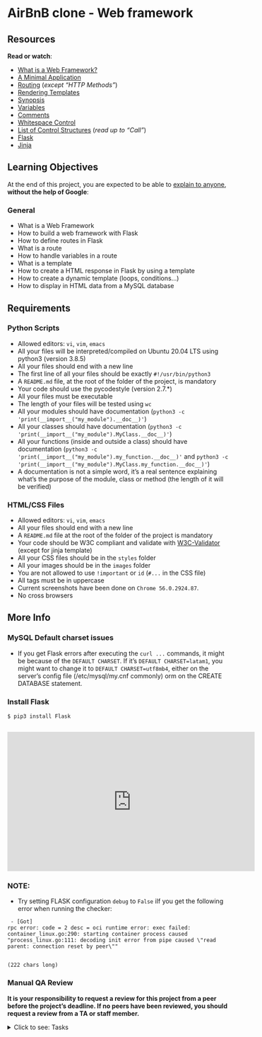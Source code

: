 # AirBnB clone - Web framework

<h2>Resources</h2>

<p><strong>Read or watch</strong>:</p>

<ul>
<li><a href="/rltoken/qk3bO45DSY-P4qmdnEX93w" title="What is a Web Framework?" target="_blank">What is a Web Framework?</a> </li>
<li><a href="/rltoken/DCF-0NHTuXLykc1ijX5HVg" title="A Minimal Application" target="_blank">A Minimal Application</a> </li>
<li><a href="/rltoken/mfdHqOmCsS7veXQ3nK6PcQ" title="Routing" target="_blank">Routing</a> (<em>except “HTTP Methods”</em>)</li>
<li><a href="/rltoken/_dU2691FhIZB3lBtSF5nMg" title="Rendering Templates" target="_blank">Rendering Templates</a> </li>
<li><a href="/rltoken/V24BEPWuJb3yPZpOvA3-Zw" title="Synopsis" target="_blank">Synopsis</a> </li>
<li><a href="/rltoken/GKvdWdthYkstOwnDs9LJWg" title="Variables" target="_blank">Variables</a> </li>
<li><a href="/rltoken/qum7hVpPWLaqMZBQCpcRyA" title="Comments" target="_blank">Comments</a> </li>
<li><a href="/rltoken/LxOb-5Fe9bHvx0TguTDY9g" title="Whitespace Control" target="_blank">Whitespace Control</a> </li>
<li><a href="/rltoken/8D9OoDX5cYQOFXUqwAiCNw" title="List of Control Structures" target="_blank">List of Control Structures</a> (<em>read up to “Call”</em>)</li>
<li><a href="/rltoken/OMqE9vlalgkWcT_3fu4Hvg" title="Flask" target="_blank">Flask</a> </li>
<li><a href="/rltoken/L3kYnmfrbc86Asb4JZq0rg" title="Jinja" target="_blank">Jinja</a> </li>
</ul>

<h2>Learning Objectives</h2>

<p>At the end of this project, you are expected to be able to <a href="/rltoken/lVg3jl6IEzhNeQiHwhC-Fg" title="explain to anyone" target="_blank">explain to anyone</a>, <strong>without the help of Google</strong>:</p>

<h3>General</h3>

<ul>
<li>What is a Web Framework</li>
<li>How to build a web framework with Flask</li>
<li>How to define routes in Flask</li>
<li>What is a route</li>
<li>How to handle variables in a route</li>
<li>What is a template</li>
<li>How to create a HTML response in Flask by using a template</li>
<li>How to create a dynamic template (loops, conditions…)</li>
<li>How to display in HTML data from a MySQL database</li>
</ul>

<h2>Requirements</h2>

<h3>Python Scripts</h3>

<ul>
<li>Allowed editors: <code>vi</code>, <code>vim</code>, <code>emacs</code></li>
<li>All your files will be interpreted/compiled on Ubuntu 20.04 LTS using python3 (version 3.8.5)</li>
<li>All your files should end with a new line</li>
<li>The first line of all your files should be exactly <code>#!/usr/bin/python3</code></li>
<li>A <code>README.md</code> file, at the root of the folder of the project, is mandatory</li>
<li>Your code should use the pycodestyle (version 2.7.*)</li>
<li>All your files must be executable</li>
<li>The length of your files will be tested using <code>wc</code></li>
<li>All your modules should have documentation (<code>python3 -c 'print(__import__("my_module").__doc__)'</code>)</li>
<li>All your classes should have documentation (<code>python3 -c 'print(__import__("my_module").MyClass.__doc__)'</code>)</li>
<li>All your functions (inside and outside a class) should have documentation (<code>python3 -c 'print(__import__("my_module").my_function.__doc__)'</code> and <code>python3 -c 'print(__import__("my_module").MyClass.my_function.__doc__)'</code>)</li>
<li>A documentation is not a simple word, it’s a real sentence explaining what’s the purpose of the module, class or method (the length of it will be verified)</li>
</ul>

<h3>HTML/CSS Files</h3>

<ul>
<li>Allowed editors: <code>vi</code>, <code>vim</code>, <code>emacs</code></li>
<li>All your files should end with a new line</li>
<li>A <code>README.md</code> file at the root of the folder of the project is mandatory</li>
<li>Your code should be W3C compliant and validate with <a href="/rltoken/BABHSFrobycuS0xRtRtXVQ" title="W3C-Validator" target="_blank">W3C-Validator</a> (except for jinja template)</li>
<li>All your CSS files should be in the <code>styles</code> folder</li>
<li>All your images should be in the <code>images</code> folder</li>
<li>You are not allowed to use <code>!important</code> or <code>id</code> (<code>#...</code> in the CSS file)</li>
<li>All tags must be in uppercase</li>
<li>Current screenshots have been done on <code>Chrome 56.0.2924.87</code>. </li>
<li>No cross browsers </li>
</ul>

<h2>More Info</h2>

<h3>MySQL Default charset issues</h3>

<ul>
<li>If you get Flask errors after executing the  <code>curl ...</code> commands, it might be because of the <code>DEFAULT CHARSET</code>. If it’s <code>DEFAULT CHARSET=latam1</code>, you might want to change it to <code>DEFAULT CHARSET=utf8mb4</code>, either on the server’s config file (/etc/mysql/my.cnf commonly) orm on the CREATE DATABASE statement.</li>
</ul>

<h3>Install Flask</h3>

<pre><code>$ pip3 install Flask
</code></pre>

<p><img src="https://s3.eu-west-3.amazonaws.com/hbtn.intranet.project.files/concepts/74/hbnb_step3.png" alt="" loading="lazy" style=""></p>

<iframe width="560" height="315" src="https://www.youtube.com/embed/lzs4nQOiZQY" frameborder="0" allowfullscreen=""></iframe>

<h3>NOTE:</h3>

<ul>
<li>Try setting FLASK configuration <code>debug</code> to <code>False</code>  iIf you get the following error when running the checker:</li>
</ul>

<pre><code> - [Got]
rpc error: code = 2 desc = oci runtime error: exec failed: container_linux.go:290: starting container process caused "process_linux.go:111: decoding init error from pipe caused \"read parent: connection reset by peer\""


(222 chars long)
</code></pre>

<h3>Manual QA Review</h3>

<p><strong>It is your responsibility to request a review for this project from a peer before the project’s deadline. If no peers have been reviewed, you should request a review from a TA or staff member.</strong></p>


<details>
<summary>Click to see: Tasks</summary>

<h3 class="panel-title">
0. Hello Flask!
</h3>

Write a script that starts a Flask web application:</p>

<ul>
<li>Your web application must be listening on <code>0.0.0.0</code>, port <code>5000</code></li>
<li>Routes:

<ul>
<li><code>/</code>: display “Hello HBNB!”</li>
</ul></li>
<li>You must use the option <code>strict_slashes=False</code> in your route definition</li>
</ul>

<pre><code>guillaume@ubuntu:~/AirBnB_v2$ python3 -m web_flask.0-hello_route
* Running on http://0.0.0.0:5000/ (Press CTRL+C to quit)
....
</code></pre>

<p>In another tab:</p>

<pre><code>guillaume@ubuntu:~$ curl 0.0.0.0:5000 ; echo "" | cat -e
Hello HBNB!$
guillaume@ubuntu:~$
</code></pre>

</div>

<div class="list-group">
<!-- Task URLs -->

<!-- Technical information -->
<div class="list-group-item">
<p><strong>Repo:</strong></p>
<ul>
<li>GitHub repository: <code>holbertonschool-AirBnB_clone_v2</code></li>
<li>Directory: <code>web_flask</code></li>
<li>File: <code>0-hello_route.py, __init__.py</code></li>
</ul>
</div>

<h3 class="panel-title">
1. HBNB
</h3>

Write a script that starts a Flask web application:</p>

<ul>
<li>Your web application must be listening on <code>0.0.0.0</code>, port <code>5000</code></li>
<li>Routes:

<ul>
<li><code>/</code>: display “Hello HBNB!”</li>
<li><code>/hbnb</code>: display “HBNB”</li>
</ul></li>
<li>You must use the option <code>strict_slashes=False</code> in your route definition</li>
</ul>

<pre><code>guillaume@ubuntu:~/AirBnB_v2$ python3 -m web_flask.1-hbnb_route
* Running on http://0.0.0.0:5000/ (Press CTRL+C to quit)
....
</code></pre>

<p>In another tab:</p>

<pre><code>guillaume@ubuntu:~$ curl 0.0.0.0:5000/hbnb ; echo "" | cat -e
HBNB$
guillaume@ubuntu:~$
</code></pre>

</div>

<div class="list-group">
<!-- Task URLs -->

<!-- Technical information -->
<div class="list-group-item">
<p><strong>Repo:</strong></p>
<ul>
<li>GitHub repository: <code>holbertonschool-AirBnB_clone_v2</code></li>
<li>Directory: <code>web_flask</code></li>
<li>File: <code>1-hbnb_route.py</code></li>
</ul>
</div>

<h3 class="panel-title">
2. C is fun!
</h3>

Write a script that starts a Flask web application:</p>

<ul>
<li>Your web application must be listening on <code>0.0.0.0</code>, port <code>5000</code></li>
<li>Routes:

<ul>
<li><code>/</code>: display “Hello HBNB!”</li>
<li><code>/hbnb</code>: display “HBNB”</li>
<li><code>/c/<text></code>: display “C ” followed by the value of the <code>text</code> variable (replace underscore <code>_</code> symbols with a space <code></code>)</li>
</ul></li>
<li>You must use the option <code>strict_slashes=False</code> in your route definition</li>
</ul>

<pre><code>guillaume@ubuntu:~/AirBnB_v2$ python3 -m web_flask.2-c_route
* Running on http://0.0.0.0:5000/ (Press CTRL+C to quit)
....
</code></pre>

<p>In another tab:</p>

<pre><code>guillaume@ubuntu:~$ curl 0.0.0.0:5000/c/is_fun ; echo "" | cat -e
C is fun$
guillaume@ubuntu:~$ curl 0.0.0.0:5000/c/cool ; echo "" | cat -e
C cool$
guillaume@ubuntu:~$ curl 0.0.0.0:5000/c
<!DOCTYPE HTML PUBLIC "-//W3C//DTD HTML 3.2 Final//EN">
<title>404 Not Found</title>
<h1>Not Found</h1>
<p>The requested URL was not found on the server.  If you entered the URL manually please check your spelling and try again.</p>
guillaume@ubuntu:~$
</code></pre>

</div>

<div class="list-group">
<!-- Task URLs -->

<!-- Technical information -->
<div class="list-group-item">
<p><strong>Repo:</strong></p>
<ul>
<li>GitHub repository: <code>holbertonschool-AirBnB_clone_v2</code></li>
<li>Directory: <code>web_flask</code></li>
<li>File: <code>2-c_route.py</code></li>
</ul>
</div>

<h3 class="panel-title">
3. Python is cool!
</h3>

Write a script that starts a Flask web application:</p>

<ul>
<li>Your web application must be listening on <code>0.0.0.0</code>, port <code>5000</code></li>
<li>Routes:

<ul>
<li><code>/</code>: display “Hello HBNB!”</li>
<li><code>/hbnb</code>: display “HBNB”</li>
<li><code>/c/<text></code>: display “C ”, followed by the value of the <code>text</code> variable (replace underscore <code>_</code> symbols with a space <code></code>)</li>
<li><code>/python/<text></code>: display “Python ”, followed by the value of the <code>text</code> variable (replace underscore <code>_</code> symbols with a space <code></code>)

<ul>
<li>The default value of <code>text</code> is “is cool”</li>
</ul></li>
</ul></li>
<li>You must use the option <code>strict_slashes=False</code> in your route definition</li>
</ul>

<pre><code>guillaume@ubuntu:~/AirBnB_v2$ python3 -m web_flask.3-python_route
* Running on http://0.0.0.0:5000/ (Press CTRL+C to quit)
....
</code></pre>

<p>In another tab:</p>

<pre><code>guillaume@ubuntu:~$ curl -Ls 0.0.0.0:5000/python/is_magic ; echo "" | cat -e
Python is magic$
guillaume@ubuntu:~$ curl -Ls 0.0.0.0:5000/python ; echo "" | cat -e
Python is cool$
guillaume@ubuntu:~$ curl -Ls 0.0.0.0:5000/python/ ; echo "" | cat -e
Python is cool$
guillaume@ubuntu:~$
</code></pre>

</div>

<div class="list-group">
<!-- Task URLs -->

<!-- Technical information -->
<div class="list-group-item">
<p><strong>Repo:</strong></p>
<ul>
<li>GitHub repository: <code>holbertonschool-AirBnB_clone_v2</code></li>
<li>Directory: <code>web_flask</code></li>
<li>File: <code>3-python_route.py</code></li>
</ul>
</div>

<h3 class="panel-title">
4. Is it a number?
</h3>

Write a script that starts a Flask web application:</p>

<ul>
<li>Your web application must be listening on <code>0.0.0.0</code>, port <code>5000</code></li>
<li>Routes:

<ul>
<li><code>/</code>: display “Hello HBNB!”</li>
<li><code>/hbnb</code>: display “HBNB”</li>
<li><code>/c/<text></code>: display “C ”, followed by the value of the <code>text</code> variable (replace underscore <code>_</code> symbols with a space <code></code>)</li>
<li><code>/python/<text></code>: display “Python ”, followed by the value of the <code>text</code> variable (replace underscore <code>_</code> symbols with a space <code></code>)

<ul>
<li>The default value of <code>text</code> is “is cool”</li>
</ul></li>
<li><code>/number/<n></code>: display “<code>n</code> is a number” <strong>only</strong> if <code>n</code> is an integer</li>
</ul></li>
<li>You must use the option <code>strict_slashes=False</code> in your route definition</li>
</ul>

<pre><code>guillaume@ubuntu:~/AirBnB_v2$ python3 -m web_flask.4-number_route
* Running on http://0.0.0.0:5000/ (Press CTRL+C to quit)
....
</code></pre>

<p>In another tab:</p>

<pre><code>guillaume@ubuntu:~$ curl 0.0.0.0:5000/number/89 ; echo "" | cat -e
89 is a number$
guillaume@ubuntu:~$ curl 0.0.0.0:5000/number/8.9
<!DOCTYPE HTML PUBLIC "-//W3C//DTD HTML 3.2 Final//EN">
<title>404 Not Found</title>
<h1>Not Found</h1>
<p>The requested URL was not found on the server.  If you entered the URL manually please check your spelling and try again.</p>
guillaume@ubuntu:~$ curl 0.0.0.0:5000/number/python
<!DOCTYPE HTML PUBLIC "-//W3C//DTD HTML 3.2 Final//EN">
<title>404 Not Found</title>
<h1>Not Found</h1>
<p>The requested URL was not found on the server.  If you entered the URL manually please check your spelling and try again.</p>
guillaume@ubuntu:~$
</code></pre>

</div>

<div class="list-group">
<!-- Task URLs -->

<!-- Technical information -->
<div class="list-group-item">
<p><strong>Repo:</strong></p>
<ul>
<li>GitHub repository: <code>holbertonschool-AirBnB_clone_v2</code></li>
<li>Directory: <code>web_flask</code></li>
<li>File: <code>4-number_route.py</code></li>
</ul>
</div>

<h3 class="panel-title">
5. Number template
</h3>

Write a script that starts a Flask web application:</p>

<ul>
<li>Your web application must be listening on <code>0.0.0.0</code>, port <code>5000</code></li>
<li>Routes:

<ul>
<li><code>/</code>: display “Hello HBNB!”</li>
<li><code>/hbnb</code>: display “HBNB”</li>
<li><code>/c/<text></code>: display “C ”, followed by the value of the <code>text</code> variable (replace underscore <code>_</code> symbols with a space <code></code>)</li>
<li><code>/python/<text></code>: display “Python ”, followed by the value of the <code>text</code> variable (replace underscore <code>_</code> symbols with a space <code></code>)

<ul>
<li>The default value of <code>text</code> is “is cool”</li>
</ul></li>
<li><code>/number/<n></code>: display “<code>n</code> is a number” <strong>only</strong> if <code>n</code> is an integer</li>
<li><code>/number_template/<n></code>: display a HTML page <strong>only</strong> if <code>n</code> is an integer:

<ul>
<li><code>H1</code> tag: “Number: <code>n</code>” inside the tag <code>BODY</code> </li>
</ul></li>
</ul></li>
<li>You must use the option <code>strict_slashes=False</code> in your route definition</li>
</ul>

<pre><code>guillaume@ubuntu:~/AirBnB_v2$ python3 -m web_flask.5-number_template
* Running on http://0.0.0.0:5000/ (Press CTRL+C to quit)
....
</code></pre>

<p>In another tab:</p>

<pre><code>guillaume@ubuntu:~$ curl 0.0.0.0:5000/number_template/89 ; echo ""
<!DOCTYPE html>
<HTML lang="en">
<HEAD>
<TITLE>HBNB</TITLE>
</HEAD>
<BODY>
<H1>Number: 89</H1>
</BODY>
</HTML>
guillaume@ubuntu:~$ curl 0.0.0.0:5000/number_template/8.9
<!DOCTYPE HTML PUBLIC "-//W3C//DTD HTML 3.2 Final//EN">
<title>404 Not Found</title>
<h1>Not Found</h1>
<p>The requested URL was not found on the server.  If you entered the URL manually please check your spelling and try again.</p>
guillaume@ubuntu:~$ curl 0.0.0.0:5000/number_template/python
<!DOCTYPE HTML PUBLIC "-//W3C//DTD HTML 3.2 Final//EN">
<title>404 Not Found</title>
<h1>Not Found</h1>
<p>The requested URL was not found on the server.  If you entered the URL manually please check your spelling and try again.</p>
guillaume@ubuntu:~$
</code></pre>

</div>

<div class="list-group">
<!-- Task URLs -->

<!-- Technical information -->
<div class="list-group-item">
<p><strong>Repo:</strong></p>
<ul>
<li>GitHub repository: <code>holbertonschool-AirBnB_clone_v2</code></li>
<li>Directory: <code>web_flask</code></li>
<li>File: <code>5-number_template.py, templates/5-number.html</code></li>
</ul>
</div>

<h3 class="panel-title">
6. Odd or even?
</h3>

Write a script that starts a Flask web application:</p>

<ul>
<li>Your web application must be listening on <code>0.0.0.0</code>, port <code>5000</code></li>
<li>Routes:

<ul>
<li><code>/</code>: display “Hello HBNB!”</li>
<li><code>/hbnb</code>: display “HBNB”</li>
<li><code>/c/<text></code>: display “C ”, followed by the value of the <code>text</code> variable (replace underscore <code>_</code> symbols with a space <code></code>)</li>
<li><code>/python/<text></code>: display “Python ”, followed by the value of the <code>text</code> variable (replace underscore <code>_</code> symbols with a space <code></code>)

<ul>
<li>The default value of <code>text</code> is “is cool”</li>
</ul></li>
<li><code>/number/<n></code>: display “<code>n</code> is a number” <strong>only</strong> if <code>n</code> is an integer</li>
<li><code>/number_template/<n></code>: display a HTML page <strong>only</strong> if <code>n</code> is an integer:

<ul>
<li><code>H1</code> tag: “Number: <code>n</code>” inside the tag <code>BODY</code></li>
</ul></li>
<li><code>/number_odd_or_even/<n></code>: display a HTML page <strong>only</strong> if <code>n</code> is an integer:

<ul>
<li><code>H1</code> tag: “Number: <code>n</code> is <code>even|odd</code>” inside the tag <code>BODY</code></li>
</ul></li>
</ul></li>
<li>You must use the option <code>strict_slashes=False</code> in your route definition</li>
</ul>

<pre><code>guillaume@ubuntu:~/AirBnB_v2$ python3 -m web_flask.6-number_odd_or_even
* Running on http://0.0.0.0:5000/ (Press CTRL+C to quit)
....
</code></pre>

<p>In another tab:</p>

<pre><code>guillaume@ubuntu:~$ curl 0.0.0.0:5000/number_odd_or_even/89 ; echo ""
<!DOCTYPE html>
<HTML lang="en">
<HEAD>
<TITLE>HBNB</TITLE>
</HEAD>
<BODY>
<H1>Number: 89 is odd</H1>
</BODY>
</HTML>
guillaume@ubuntu:~$ curl 0.0.0.0:5000/number_odd_or_even/32 ; echo ""
<!DOCTYPE html>
<HTML lang="en">
<HEAD>
<TITLE>HBNB</TITLE>
</HEAD>
<BODY>
<H1>Number: 32 is even</H1>
</BODY>
</HTML>
guillaume@ubuntu:~$ curl 0.0.0.0:5000/number_odd_or_even/python
<!DOCTYPE HTML PUBLIC "-//W3C//DTD HTML 3.2 Final//EN">
<title>404 Not Found</title>
<h1>Not Found</h1>
<p>The requested URL was not found on the server.  If you entered the URL manually please check your spelling and try again.</p>
guillaume@ubuntu:~$
</code></pre>

</div>

<div class="list-group">
<!-- Task URLs -->

<!-- Technical information -->
<div class="list-group-item">
<p><strong>Repo:</strong></p>
<ul>
<li>GitHub repository: <code>holbertonschool-AirBnB_clone_v2</code></li>
<li>Directory: <code>web_flask</code></li>
<li>File: <code>6-number_odd_or_even.py, templates/6-number_odd_or_even.html</code></li>
</ul>
</div>

<h3 class="panel-title">
7. Improve engines
</h3>

Before using Flask to display our HBNB data, you will need to update some part of our engine:</p>

<p>Update <code>FileStorage</code>: (<code>models/engine/file_storage.py</code>)</p>

<ul>
<li>Add a public method <code>def close(self):</code>: call <code>reload()</code> method for deserializing the JSON file to objects</li>
</ul>

<p>Update <code>DBStorage</code>: (<code>models/engine/db_storage.py</code>)</p>

<ul>
<li>Add a public method <code>def close(self):</code>: call <code>remove()</code> method on the private session attribute (<code>self.__session</code>) <a href="/rltoken/Ev0jeeBWNlaFqPAFe-rZKA" title="tips" target="_blank">tips</a> or <code>close()</code> on the class <code>Session</code> <a href="/rltoken/d7XXqTOZnNCO47YVh5ZziQ" title="tips" target="_blank">tips</a></li>
</ul>

<p>Update <code>State</code>: (<code>models/state.py</code>) - If it’s not already present</p>

<ul>
<li>If your storage engine is not <code>DBStorage</code>, add a public getter method <code>cities</code> to return the list of <code>City</code> objects from <code>storage</code> linked to the current <code>State</code></li>
</ul>

<pre><code>guillaume@ubuntu:~/AirBnB_v2$ HBNB_MYSQL_USER=hbnb_dev HBNB_MYSQL_PWD=hbnb_dev_pwd HBNB_MYSQL_HOST=localhost HBNB_MYSQL_DB=hbnb_dev_db HBNB_TYPE_STORAGE=db python3
>>> from models import storage
>>> from models.state import State
>>> len(storage.all(State))
5
>>> len(storage.all(State))
5
>>> # Time to insert new data!
</code></pre>

<p>At this moment, in another tab:</p>

<pre><code>guillaume@ubuntu:~/AirBnB_v2$ echo 'INSERT INTO `states` VALUES ("421a55f1-7d82-45d9-b54c-a76916479545", "Alabama", "2017-03-25 19:42:40","2017-03-25 19:42:40");' | mysql -uroot -p hbnb_dev_db
Enter password:
guillaume@ubuntu:~/AirBnB_v2$
</code></pre>

<p>And let’s go back the Python console:</p>

<pre><code>>>> # Time to insert new data!
>>> len(storage.all(State))
5
>>> # normal: the SQLAlchemy didn't reload his `Session`
>>> # to force it, you must remove the current session to create a new one:
>>> storage.close()
>>> len(storage.all(State))
6
>>> # perfect!
</code></pre>

<p>And for the getter <code>cities</code> in the <code>State</code> model:</p>

<pre><code>guillaume@ubuntu:~/AirBnB_v2$ cat main.py
#!/usr/bin/python3
"""
Test cities access from a state
"""
from models import storage
from models.state import State
from models.city import City

"""
Objects creations
"""
state_1 = State(name="California")
print("New state: {}".format(state_1))
state_1.save()
state_2 = State(name="Arizona")
print("New state: {}".format(state_2))
state_2.save()

city_1_1 = City(state_id=state_1.id, name="Napa")
print("New city: {} in the state: {}".format(city_1_1, state_1))
city_1_1.save()
city_1_2 = City(state_id=state_1.id, name="Sonoma")
print("New city: {} in the state: {}".format(city_1_2, state_1))
city_1_2.save()
city_2_1 = City(state_id=state_2.id, name="Page")
print("New city: {} in the state: {}".format(city_2_1, state_2))
city_2_1.save()


"""
Verification
"""
print("")
all_states = storage.all(State)
for state_id, state in all_states.items():
for city in state.cities:
print("Find the city {} in the state {}".format(city, state))

guillaume@ubuntu:~/AirBnB_v2$
guillaume@ubuntu:~/AirBnB_v2$ rm file.json ; HBNB_TYPE_STORAGE=fs ./main.py
New state: [State] (5b8f1d55-e49c-44dd-ba6f-a3cf8489ae45) {'name': 'California', 'id': '5b8f1d55-e49c-44dd-ba6f-a3cf8489ae45', 'updated_at': datetime.datetime(2017, 12, 11, 19, 27, 52, 509954), 'created_at': datetime.datetime(2017, 12, 11, 19, 27, 52, 509950)}
New state: [State] (a5e5311a-3c19-4995-9485-32c74411b416) {'name': 'Arizona', 'id': 'a5e5311a-3c19-4995-9485-32c74411b416', 'updated_at': datetime.datetime(2017, 12, 11, 19, 27, 52, 510256), 'created_at': datetime.datetime(2017, 12, 11, 19, 27, 52, 510252)}
New city: [City] (e3e36ded-fe56-44f5-bf08-8a27e2b30672) {'name': 'Napa', 'id': 'e3e36ded-fe56-44f5-bf08-8a27e2b30672', 'state_id': '5b8f1d55-e49c-44dd-ba6f-a3cf8489ae45', 'updated_at': datetime.datetime(2017, 12, 11, 19, 27, 52, 510797), 'created_at': datetime.datetime(2017, 12, 11, 19, 27, 52, 510791)} in the state: [State] (5b8f1d55-e49c-44dd-ba6f-a3cf8489ae45) {'name': 'California', 'id': '5b8f1d55-e49c-44dd-ba6f-a3cf8489ae45', 'updated_at': datetime.datetime(2017, 12, 11, 19, 27, 52, 510038), 'created_at': datetime.datetime(2017, 12, 11, 19, 27, 52, 509950)}
New city: [City] (12a58d70-e255-4c1e-8a68-7d5fb924d2d2) {'name': 'Sonoma', 'id': '12a58d70-e255-4c1e-8a68-7d5fb924d2d2', 'state_id': '5b8f1d55-e49c-44dd-ba6f-a3cf8489ae45', 'updated_at': datetime.datetime(2017, 12, 11, 19, 27, 52, 511437), 'created_at': datetime.datetime(2017, 12, 11, 19, 27, 52, 511432)} in the state: [State] (5b8f1d55-e49c-44dd-ba6f-a3cf8489ae45) {'name': 'California', 'id': '5b8f1d55-e49c-44dd-ba6f-a3cf8489ae45', 'updated_at': datetime.datetime(2017, 12, 11, 19, 27, 52, 510038), 'created_at': datetime.datetime(2017, 12, 11, 19, 27, 52, 509950)}
New city: [City] (a693bdb9-e0ca-4521-adfd-e1a93c093b4b) {'name': 'Page', 'id': 'a693bdb9-e0ca-4521-adfd-e1a93c093b4b', 'state_id': 'a5e5311a-3c19-4995-9485-32c74411b416', 'updated_at': datetime.datetime(2017, 12, 11, 19, 27, 52, 511873), 'created_at': datetime.datetime(2017, 12, 11, 19, 27, 52, 511869)} in the state: [State] (a5e5311a-3c19-4995-9485-32c74411b416) {'name': 'Arizona', 'id': 'a5e5311a-3c19-4995-9485-32c74411b416', 'updated_at': datetime.datetime(2017, 12, 11, 19, 27, 52, 510373), 'created_at': datetime.datetime(2017, 12, 11, 19, 27, 52, 510252)}

Find the city [City] (e3e36ded-fe56-44f5-bf08-8a27e2b30672) {'name': 'Napa', 'id': 'e3e36ded-fe56-44f5-bf08-8a27e2b30672', 'state_id': '5b8f1d55-e49c-44dd-ba6f-a3cf8489ae45', 'updated_at': datetime.datetime(2017, 12, 11, 19, 27, 52, 510953), 'created_at': datetime.datetime(2017, 12, 11, 19, 27, 52, 510791)} in the state [State] (5b8f1d55-e49c-44dd-ba6f-a3cf8489ae45) {'name': 'California', 'id': '5b8f1d55-e49c-44dd-ba6f-a3cf8489ae45', 'updated_at': datetime.datetime(2017, 12, 11, 19, 27, 52, 510038), 'created_at': datetime.datetime(2017, 12, 11, 19, 27, 52, 509950)}
Find the city [City] (12a58d70-e255-4c1e-8a68-7d5fb924d2d2) {'name': 'Sonoma', 'id': '12a58d70-e255-4c1e-8a68-7d5fb924d2d2', 'state_id': '5b8f1d55-e49c-44dd-ba6f-a3cf8489ae45', 'updated_at': datetime.datetime(2017, 12, 11, 19, 27, 52, 511513), 'created_at': datetime.datetime(2017, 12, 11, 19, 27, 52, 511432)} in the state [State] (5b8f1d55-e49c-44dd-ba6f-a3cf8489ae45) {'name': 'California', 'id': '5b8f1d55-e49c-44dd-ba6f-a3cf8489ae45', 'updated_at': datetime.datetime(2017, 12, 11, 19, 27, 52, 510038), 'created_at': datetime.datetime(2017, 12, 11, 19, 27, 52, 509950)}
Find the city [City] (a693bdb9-e0ca-4521-adfd-e1a93c093b4b) {'name': 'Page', 'id': 'a693bdb9-e0ca-4521-adfd-e1a93c093b4b', 'state_id': 'a5e5311a-3c19-4995-9485-32c74411b416', 'updated_at': datetime.datetime(2017, 12, 11, 19, 27, 52, 512073), 'created_at': datetime.datetime(2017, 12, 11, 19, 27, 52, 511869)} in the state [State] (a5e5311a-3c19-4995-9485-32c74411b416) {'name': 'Arizona', 'id': 'a5e5311a-3c19-4995-9485-32c74411b416', 'updated_at': datetime.datetime(2017, 12, 11, 19, 27, 52, 510373), 'created_at': datetime.datetime(2017, 12, 11, 19, 27, 52, 510252)}
guillaume@ubuntu:~/AirBnB_v2$
</code></pre>

</div>

<div class="list-group">
<!-- Task URLs -->

<!-- Technical information -->
<div class="list-group-item">
<p><strong>Repo:</strong></p>
<ul>
<li>GitHub repository: <code>holbertonschool-AirBnB_clone_v2</code></li>
<li>File: <code>models/engine/file_storage.py, models/engine/db_storage.py, models/state.py</code></li>
</ul>
</div>

<h3 class="panel-title">
8. List of states
</h3>

Write a script that starts a Flask web application:</p>

<ul>
<li>Your web application must be listening on <code>0.0.0.0</code>, port <code>5000</code></li>
<li>You must use <code>storage</code> for fetching data from the storage engine (<code>FileStorage</code> or <code>DBStorage</code>) => <code>from models import storage</code> and <code>storage.all(...)</code></li>
<li>After each request you must remove the current SQLAlchemy Session:

<ul>
<li>Declare a method to handle <code>@app.teardown_appcontext</code></li>
<li>Call in this method <code>storage.close()</code></li>
</ul></li>
<li>Routes:

<ul>
<li><code>/states_list</code>: display a HTML page: (inside the tag <code>BODY</code>)

<ul>
<li><code>H1</code> tag: “States”</li>
<li><code>UL</code> tag: with the list of all <code>State</code> objects present in <code>DBStorage</code> <strong>sorted by <code>name</code></strong> (A->Z) <a href="/rltoken/UVC1Bw_-nfa_0T2gv1MuQg" title="tip" target="_blank">tip</a>

<ul>
<li><code>LI</code> tag: description of one <code>State</code>: <code><state.id>: <B><state.name></B></code></li>
</ul></li>
</ul></li>
</ul></li>
<li><strong>NOTE: Students have reported that this one does not work - use the next on instead.</strong> Import this <a href="https://s3.eu-west-3.amazonaws.com/hbtn.intranet.project.files/holbertonschool-higher-level_programming+/290/7-states_list.sql" title="7-dump" target="_blank">7-dump</a> to have some data</li>
<li>Import this <a href="https://s3.eu-west-3.amazonaws.com/hbtn.intranet.project.files/holbertonschool-higher-level_programming+/290/100-hbnb.sql" title="100-dump" target="_blank">100-dump</a> to have some data</li>
<li>You must use the option <code>strict_slashes=False</code> in your route definition</li>
</ul>

<p><strong>IMPORTANT</strong></p>

<ul>
<li>Make sure you have a running and valid <code>setup_mysql_dev.sql</code> in your <code>AirBnB_clone_v2</code> repository (<a href="/rltoken/-Sz0UGvAe4_SLfTbSXSbzg" title="Task" target="_blank">Task</a>)</li>
<li>Make sure all tables are created when you run <code>echo "quit" | HBNB_MYSQL_USER=hbnb_dev HBNB_MYSQL_PWD=hbnb_dev_pwd HBNB_MYSQL_HOST=localhost HBNB_MYSQL_DB=hbnb_dev_db HBNB_TYPE_STORAGE=db ./console.py</code></li>
</ul>

<pre><code>guillaume@ubuntu:~/AirBnB_v2$ curl -o 7-dump.sql "https://s3.eu-west-3.amazonaws.com/hbtn.intranet.project.files/holbertonschool-higher-level_programming+/290/100-hbnb.sql"
guillaume@ubuntu:~/AirBnB_v2$ cat 7-dump.sql | mysql -uroot -p
Enter password:
guillaume@ubuntu:~/AirBnB_v2$ HBNB_MYSQL_USER=hbnb_dev HBNB_MYSQL_PWD=hbnb_dev_pwd HBNB_MYSQL_HOST=localhost HBNB_MYSQL_DB=hbnb_dev_db HBNB_TYPE_STORAGE=db python3 -m web_flask.7-states_list
* Running on http://0.0.0.0:5000/ (Press CTRL+C to quit)
....
</code></pre>

<p>In another tab:</p>

<pre><code>guillaume@ubuntu:~$ curl 0.0.0.0:5000/states_list ; echo ""
<!DOCTYPE html>
<HTML lang="en">
<HEAD>
<TITLE>HBNB</TITLE>
</HEAD>
<BODY>
<H1>States</H1>
<UL>

<LI>421a55f4-7d82-47d9-b54c-a76916479545: <B>Alabama</B></LI>

<LI>421a55f4-7d82-47d9-b54c-a76916479546: <B>Arizona</B></LI>

<LI>421a55f4-7d82-47d9-b54c-a76916479547: <B>California</B></LI>

<LI>421a55f4-7d82-47d9-b54c-a76916479548: <B>Colorado</B></LI>

<LI>421a55f4-7d82-47d9-b54c-a76916479549: <B>Florida</B></LI>

<LI>421a55f4-7d82-47d9-b54c-a76916479550: <B>Georgia</B></LI>

<LI>421a55f4-7d82-47d9-b54c-a76916479551: <B>Hawaii</B></LI>

<LI>421a55f4-7d82-47d9-b54c-a76916479552: <B>Illinois</B></LI>

<LI>421a55f4-7d82-47d9-b54c-a76916479553: <B>Indiana</B></LI>

<LI>421a55f4-7d82-47d9-b54c-a76916479554: <B>Louisiana</B></LI>

<LI>421a55f4-7d82-47d9-b54c-a76916479555: <B>Minnesota</B></LI>

<LI>421a55f4-7d82-47d9-b54c-a76916479556: <B>Mississippi</B></LI>

<LI>421a55f4-7d82-47d9-b54c-a76916479557: <B>Oregon</B></LI>

</UL>
</BODY>
</HTML>
guillaume@ubuntu:~$
</code></pre>

</div>

<div class="list-group">
<!-- Task URLs -->

<!-- Technical information -->
<div class="list-group-item">
<p><strong>Repo:</strong></p>
<ul>
<li>GitHub repository: <code>holbertonschool-AirBnB_clone_v2</code></li>
<li>File: <code>web_flask/7-states_list.py, web_flask/templates/7-states_list.html</code></li>
</ul>
</div>

<h3 class="panel-title">
9. Cities by states
</h3>

Write a script that starts a Flask web application:</p>

<ul>
<li>Your web application must be listening on <code>0.0.0.0</code>, port <code>5000</code></li>
<li>You must use <code>storage</code> for fetching data from the storage engine (<code>FileStorage</code> or <code>DBStorage</code>) => <code>from models import storage</code> and <code>storage.all(...)</code></li>
<li>To load all cities of a <code>State</code>:

<ul>
<li>If your storage engine is <code>DBStorage</code>, you must use <code>cities</code> relationship</li>
<li>Otherwise, use the public getter method <code>cities</code></li>
</ul></li>
<li>After each request you must remove the current SQLAlchemy Session:

<ul>
<li>Declare a method to handle <code>@app.teardown_appcontext</code></li>
<li>Call in this method <code>storage.close()</code></li>
</ul></li>
<li>Routes:

<ul>
<li><code>/cities_by_states</code>: display a HTML page: (inside the tag <code>BODY</code>)

<ul>
<li><code>H1</code> tag: “States”</li>
<li><code>UL</code> tag: with the list of all <code>State</code> objects present in <code>DBStorage</code> <strong>sorted by <code>name</code></strong> (A->Z) <a href="/rltoken/UVC1Bw_-nfa_0T2gv1MuQg" title="tip" target="_blank">tip</a>

<ul>
<li><code>LI</code> tag: description of one <code>State</code>: <code><state.id>: <B><state.name></B></code> + <code>UL</code> tag: with the list of <code>City</code> objects linked to the <code>State</code> <strong>sorted by <code>name</code></strong> (A->Z)

<ul>
<li><code>LI</code> tag: description of one <code>City</code>: <code><city.id>: <B><city.name></B></code></li>
</ul></li>
</ul></li>
</ul></li>
</ul></li>
<li><strong>NOTE: Students have reported that this one does not work - use the next on instead.</strong> Import this <a href="https://s3.eu-west-3.amazonaws.com/hbtn.intranet.project.files/holbertonschool-higher-level_programming+/290/7-states_list.sql" title="7-dump" target="_blank">7-dump</a> to have some data</li>
<li>Import this <a href="https://s3.eu-west-3.amazonaws.com/hbtn.intranet.project.files/holbertonschool-higher-level_programming+/290/100-hbnb.sql" title="100-dump" target="_blank">100-dump</a> to have some data</li>
<li>You must use the option <code>strict_slashes=False</code> in your route definition</li>
</ul>

<p><strong>IMPORTANT</strong></p>

<ul>
<li>Make sure you have a running and valid <code>setup_mysql_dev.sql</code> in your <code>AirBnB_clone_v2</code> repository (<a href="/rltoken/gIfF4l2eWBO13bfNduSG4w" title="Task" target="_blank">Task</a>)</li>
<li>Make sure all tables are created when you run <code>echo "quit" | HBNB_MYSQL_USER=hbnb_dev HBNB_MYSQL_PWD=hbnb_dev_pwd HBNB_MYSQL_HOST=localhost HBNB_MYSQL_DB=hbnb_dev_db HBNB_TYPE_STORAGE=db ./console.py</code></li>
</ul>

<pre><code>guillaume@ubuntu:~/AirBnB_v2$ curl -o 7-dump.sql "https://s3.eu-west-3.amazonaws.com/hbtn.intranet.project.files/holbertonschool-higher-level_programming+/290/100-hbnb.sql"
guillaume@ubuntu:~/AirBnB_v2$ cat 7-dump.sql | mysql -uroot -p
Enter password:
guillaume@ubuntu:~/AirBnB_v2$ HBNB_MYSQL_USER=hbnb_dev HBNB_MYSQL_PWD=hbnb_dev_pwd HBNB_MYSQL_HOST=localhost HBNB_MYSQL_DB=hbnb_dev_db HBNB_TYPE_STORAGE=db python3 -m web_flask.8-cities_by_states
* Running on http://0.0.0.0:5000/ (Press CTRL+C to quit)
....
</code></pre>

<p>In another tab:</p>

<pre><code>guillaume@ubuntu:~$ curl 0.0.0.0:5000/cities_by_states ; echo ""
<!DOCTYPE html>
<HTML lang="en">
<HEAD>
<TITLE>HBNB</TITLE>
</HEAD>
<BODY>
<H1>States</H1>
<UL>

<LI>421a55f4-7d82-47d9-b54c-a76916479545: <B>Alabama</B>
<UL>

<LI>521a55f4-7d82-47d9-b54c-a76916479545: <B>Akron</B></LI>

<LI>531a55f4-7d82-47d9-b54c-a76916479545: <B>Babbie</B></LI>

<LI>541a55f4-7d82-47d9-b54c-a76916479545: <B>Calera</B></LI>

<LI>551a55f4-7d82-47d9-b54c-a76916479545: <B>Fairfield</B></LI>

</UL>
</LI>

<LI>421a55f4-7d82-47d9-b54c-a76916479546: <B>Arizona</B>
<UL>

<LI>521a55f4-7d82-47d9-b54c-a76916479546: <B>Douglas</B></LI>

<LI>531a55f4-7d82-47d9-b54c-a76916479546: <B>Kearny</B></LI>

<LI>541a55f4-7d82-47d9-b54c-a76916479546: <B>Tempe</B></LI>

</UL>
</LI>

<LI>421a55f4-7d82-47d9-b54c-a76916479547: <B>California</B>
<UL>

<LI>541a55f4-7d82-47d9-b54c-a76916479547: <B>Fremont</B></LI>

<LI>551a55f4-7d82-47d9-b54c-a76916479547: <B>Napa</B></LI>

<LI>521a55f4-7d82-47d9-b54c-a76916479547: <B>San Francisco</B></LI>

<LI>531a55f4-7d82-47d9-b54c-a76916479547: <B>San Jose</B></LI>

<LI>561a55f4-7d82-47d9-b54c-a76916479547: <B>Sonoma</B></LI>

</UL>
</LI>

<LI>421a55f4-7d82-47d9-b54c-a76916479548: <B>Colorado</B>
<UL>

<LI>521a55f4-7d82-47d9-b54c-a76916479548: <B>Denver</B></LI>

</UL>
</LI>

<LI>421a55f4-7d82-47d9-b54c-a76916479549: <B>Florida</B>
<UL>

<LI>521a55f4-7d82-47d9-b54c-a76916479549: <B>Miami</B></LI>

<LI>531a55f4-7d82-47d9-b54c-a76916479549: <B>Orlando</B></LI>

</UL>
</LI>

<LI>421a55f4-7d82-47d9-b54c-a76916479550: <B>Georgia</B>
<UL>

</UL>
</LI>

<LI>421a55f4-7d82-47d9-b54c-a76916479551: <B>Hawaii</B>
<UL>

<LI>521a55f4-7d82-47d9-b54c-a76916479551: <B>Honolulu</B></LI>

<LI>531a55f4-7d82-47d9-b54c-a76916479551: <B>Kailua</B></LI>

<LI>541a55f4-7d82-47d9-b54c-a76916479551: <B>Pearl city</B></LI>

</UL>
</LI>

<LI>421a55f4-7d82-47d9-b54c-a76916479552: <B>Illinois</B>
<UL>

<LI>521a55f4-7d82-47d9-b54c-a76916479552: <B>Chicago</B></LI>

<LI>561a55f4-7d82-47d9-b54c-a76916479552: <B>Joliet</B></LI>

<LI>541a55f4-7d82-47d9-b54c-a76916479552: <B>Naperville</B></LI>

<LI>531a55f4-7d82-47d9-b54c-a76916479552: <B>Peoria</B></LI>

<LI>551a55f4-7d82-47d9-b54c-a76916479552: <B>Urbana</B></LI>

</UL>
</LI>

<LI>421a55f4-7d82-47d9-b54c-a76916479553: <B>Indiana</B>
<UL>

</UL>
</LI>

<LI>421a55f4-7d82-47d9-b54c-a76916479554: <B>Louisiana</B>
<UL>

<LI>531a55f4-7d82-47d9-b54c-a76916479554: <B>Baton rouge</B></LI>

<LI>541a55f4-7d82-47d9-b54c-a76916479554: <B>Lafayette</B></LI>

<LI>521a55f4-7d82-47d9-b54c-a76916479554: <B>New Orleans</B></LI>

</UL>
</LI>

<LI>421a55f4-7d82-47d9-b54c-a76916479555: <B>Minnesota</B>
<UL>

<LI>521a55f4-7d82-47d9-b54c-a76916479555: <B>Saint Paul</B></LI>

</UL>
</LI>

<LI>421a55f4-7d82-47d9-b54c-a76916479556: <B>Mississippi</B>
<UL>

<LI>521a55f4-7d82-47d9-b54c-a76916479556: <B>Jackson</B></LI>

<LI>541a55f4-7d82-47d9-b54c-a76916479556: <B>Meridian</B></LI>

<LI>531a55f4-7d82-47d9-b54c-a76916479556: <B>Tupelo</B></LI>

</UL>
</LI>

<LI>421a55f4-7d82-47d9-b54c-a76916479557: <B>Oregon</B>
<UL>

<LI>531a55f4-7d82-47d9-b54c-a76916479557: <B>Eugene</B></LI>

<LI>521a55f4-7d82-47d9-b54c-a76916479557: <B>Portland</B></LI>

</UL>
</LI>

</UL>
</BODY>
</HTML>
guillaume@ubuntu:~$
</code></pre>

<p><img src="https://s3.eu-west-3.amazonaws.com/hbtn.intranet/uploads/medias/2020/9/9a7ae8155274b17881442200437e8793cf08de48.jpg?X-Amz-Algorithm=AWS4-HMAC-SHA256&X-Amz-Credential=AKIA4MYA5JM5DUTZGMZG%2F20231211%2Feu-west-3%2Fs3%2Faws4_request&X-Amz-Date=20231211T103544Z&X-Amz-Expires=86400&X-Amz-SignedHeaders=host&X-Amz-Signature=65c1d5b5809257e5b18735fc9f3f17b4351893f3436846f44c22f2d477d44b06" alt="" loading="lazy" style=""></p>

</div>

<div class="list-group">
<!-- Task URLs -->

<!-- Technical information -->
<div class="list-group-item">
<p><strong>Repo:</strong></p>
<ul>
<li>GitHub repository: <code>holbertonschool-AirBnB_clone_v2</code></li>
<li>File: <code>web_flask/8-cities_by_states.py, web_flask/templates/8-cities_by_states.html</code></li>
</ul>
</div>

<h3 class="panel-title">
10. States and State
</h3>

Write a script that starts a Flask web application:</p>

<ul>
<li>Your web application must be listening on <code>0.0.0.0</code>, port <code>5000</code></li>
<li>You must use <code>storage</code> for fetching data from the storage engine (<code>FileStorage</code> or <code>DBStorage</code>) => <code>from models import storage</code> and <code>storage.all(...)</code></li>
<li>To load all cities of a <code>State</code>:

<ul>
<li>If your storage engine is <code>DBStorage</code>, you must use <code>cities</code> relationship</li>
<li>Otherwise, use the public getter method <code>cities</code></li>
</ul></li>
<li>After each request you must remove the current SQLAlchemy Session:

<ul>
<li>Declare a method to handle <code>@app.teardown_appcontext</code></li>
<li>Call in this method <code>storage.close()</code></li>
</ul></li>
<li>Routes:

<ul>
<li><code>/states</code>: display a HTML page: (inside the tag <code>BODY</code>)

<ul>
<li><code>H1</code> tag: “States”</li>
<li><code>UL</code> tag: with the list of all <code>State</code> objects present in <code>DBStorage</code> <strong>sorted by <code>name</code></strong> (A->Z) <a href="/rltoken/UVC1Bw_-nfa_0T2gv1MuQg" title="tip" target="_blank">tip</a>

<ul>
<li><code>LI</code> tag: description of one <code>State</code>: <code><state.id>: <B><state.name></B></code></li>
</ul></li>
</ul></li>
<li><code>/states/<id></code>: display a HTML page: (inside the tag <code>BODY</code>)

<ul>
<li>If a <code>State</code> object is found with this <code>id</code>:

<ul>
<li><code>H1</code> tag: “State: <state.name>”</state.name></li>
<li><code>H3</code> tag: “Cities:”</li>
<li><code>UL</code> tag: with the list of <code>City</code> objects linked to the <code>State</code> <strong>sorted by <code>name</code></strong> (A->Z)

<ul>
<li><code>LI</code> tag: description of one <code>City</code>: <code><city.id>: <B><city.name></B></code></li>
</ul></li>
</ul></li>
<li>Otherwise:

<ul>
<li><code>H1</code> tag: “Not found!”</li>
</ul></li>
</ul></li>
</ul></li>
<li>You must use the option <code>strict_slashes=False</code> in your route definition</li>
<li><strong>NOTE: Students have reported that this one does not work - use the next on instead.</strong> Import this <a href="https://s3.eu-west-3.amazonaws.com/hbtn.intranet.project.files/holbertonschool-higher-level_programming+/290/7-states_list.sql" title="7-dump" target="_blank">7-dump</a> to have some data</li>
<li>Import this <a href="https://s3.eu-west-3.amazonaws.com/hbtn.intranet.project.files/holbertonschool-higher-level_programming+/290/100-hbnb.sql" title="100-dump" target="_blank">100-dump</a> to have some data</li>
</ul>

<p><strong>IMPORTANT</strong></p>

<ul>
<li>Make sure you have a running and valid <code>setup_mysql_dev.sql</code> in your <code>AirBnB_clone_v2</code> repository (<a href="/rltoken/gIfF4l2eWBO13bfNduSG4w" title="Task" target="_blank">Task</a>)</li>
<li>Make sure all tables are created when you run <code>echo "quit" | HBNB_MYSQL_USER=hbnb_dev HBNB_MYSQL_PWD=hbnb_dev_pwd HBNB_MYSQL_HOST=localhost HBNB_MYSQL_DB=hbnb_dev_db HBNB_TYPE_STORAGE=db ./console.py</code></li>
</ul>

<pre><code>guillaume@ubuntu:~/AirBnB_v2$ curl -o 7-dump.sql "https://s3.eu-west-3.amazonaws.com/hbtn.intranet.project.files/holbertonschool-higher-level_programming+/290/100-hbnb.sql"
guillaume@ubuntu:~/AirBnB_v2$ cat 7-dump.sql | mysql -uroot -p
Enter password:
guillaume@ubuntu:~/AirBnB_v2$ HBNB_MYSQL_USER=hbnb_dev HBNB_MYSQL_PWD=hbnb_dev_pwd HBNB_MYSQL_HOST=localhost HBNB_MYSQL_DB=hbnb_dev_db HBNB_TYPE_STORAGE=db python3 -m web_flask.9-states
* Running on http://0.0.0.0:5000/ (Press CTRL+C to quit)
....
</code></pre>

<p>In another tab:</p>

<pre><code>guillaume@ubuntu:~$ curl 0.0.0.0:5000/states ; echo ""
<!DOCTYPE html>
<HTML lang="en">
<HEAD>
<TITLE>HBNB</TITLE>
</HEAD>
<BODY>

<H1>States</H1>
<UL>

<LI>421a55f4-7d82-47d9-b54c-a76916479545: <B>Alabama</B></LI>

<LI>421a55f4-7d82-47d9-b54c-a76916479546: <B>Arizona</B></LI>

<LI>421a55f4-7d82-47d9-b54c-a76916479547: <B>California</B></LI>

<LI>421a55f4-7d82-47d9-b54c-a76916479548: <B>Colorado</B></LI>

<LI>421a55f4-7d82-47d9-b54c-a76916479549: <B>Florida</B></LI>

<LI>421a55f4-7d82-47d9-b54c-a76916479550: <B>Georgia</B></LI>

<LI>421a55f4-7d82-47d9-b54c-a76916479551: <B>Hawaii</B></LI>

<LI>421a55f4-7d82-47d9-b54c-a76916479552: <B>Illinois</B></LI>

<LI>421a55f4-7d82-47d9-b54c-a76916479553: <B>Indiana</B></LI>

<LI>421a55f4-7d82-47d9-b54c-a76916479554: <B>Louisiana</B></LI>

<LI>421a55f4-7d82-47d9-b54c-a76916479555: <B>Minnesota</B></LI>

<LI>421a55f4-7d82-47d9-b54c-a76916479556: <B>Mississippi</B></LI>

<LI>421a55f4-7d82-47d9-b54c-a76916479557: <B>Oregon</B></LI>

</UL>

</BODY>
</HTML>
guillaume@ubuntu:~$ curl 0.0.0.0:5000/states/421a55f4-7d82-47d9-b54c-a76916479552 ; echo ""
<!DOCTYPE html>
<HTML lang="en">
<HEAD>
<TITLE>HBNB</TITLE>
</HEAD>
<BODY>

<H1>State: Illinois</H1>
<H3>Cities:</H3>
<UL>
<LI>521a55f4-7d82-47d9-b54c-a76916479552: <B>Chicago</B></LI>

<LI>561a55f4-7d82-47d9-b54c-a76916479552: <B>Joliet</B></LI>

<LI>541a55f4-7d82-47d9-b54c-a76916479552: <B>Naperville</B></LI>

<LI>531a55f4-7d82-47d9-b54c-a76916479552: <B>Peoria</B></LI>

<LI>551a55f4-7d82-47d9-b54c-a76916479552: <B>Urbana</B></LI>
</UL>

</BODY>
</HTML>
guillaume@ubuntu:~$ curl 0.0.0.0:5000/states/holberton ; echo ""
<!DOCTYPE html>
<HTML lang="en">
<HEAD>
<TITLE>HBNB</TITLE>
</HEAD>
<BODY>

<H1>Not found!</H1>

</BODY>
</HTML>
guillaume@ubuntu:~$
</code></pre>

</div>

<div class="list-group">
<!-- Task URLs -->

<!-- Technical information -->
<div class="list-group-item">
<p><strong>Repo:</strong></p>
<ul>
<li>GitHub repository: <code>holbertonschool-AirBnB_clone_v2</code></li>
<li>File: <code>web_flask/9-states.py, web_flask/templates/9-states.html</code></li>
</ul>
</div>

<h3 class="panel-title">
11. HBNB filters
</h3>

Write a script that starts a Flask web application:</p>

<ul>
<li>Your web application must be listening on <code>0.0.0.0</code>, port <code>5000</code></li>
<li>You must use <code>storage</code> for fetching data from the storage engine (<code>FileStorage</code> or <code>DBStorage</code>) => <code>from models import storage</code> and <code>storage.all(...)</code></li>
<li>To load all cities of a <code>State</code>:

<ul>
<li>If your storage engine is <code>DBStorage</code>, you must use <code>cities</code> relationship</li>
<li>Otherwise, use the public getter method <code>cities</code></li>
</ul></li>
<li>After each request you must remove the current SQLAlchemy Session:

<ul>
<li>Declare a method to handle <code>@app.teardown_appcontext</code></li>
<li>Call in this method <code>storage.close()</code></li>
</ul></li>
<li>Routes:

<ul>
<li><code>/hbnb_filters</code>: display a HTML page like <code>6-index.html</code>, which was done during the project <a href="/rltoken/LSsy0WYsMdxl-zlZqbAthg" title="0x01. AirBnB clone - Web static" target="_blank">0x01. AirBnB clone - Web static</a>

<ul>
<li>Copy files <code>3-footer.css</code>, <code>3-header.css</code>, <code>4-common.css</code> and <code>6-filters.css</code> from <code>web_static/styles/</code> to the folder <code>web_flask/static/styles</code></li>
<li>Copy files <code>icon.png</code> and <code>logo.png</code> from <code>web_static/images/</code> to the folder <code>web_flask/static/images</code></li>
<li>Update <code>.popover</code> class in <code>6-filters.css</code> to allow scrolling in the popover and a max height of 300 pixels.</li>
<li>Use <code>6-index.html</code> content as source code for the template <code>10-hbnb_filters.html</code>:

<ul>
<li>Replace the content of the <code>H4</code> tag under each filter title (<code>H3</code> States and <code>H3</code> Amenities) by <code>&nbsp;</code></li>
</ul></li>
<li><code>State</code>, <code>City</code> and <code>Amenity</code> objects must be loaded from <code>DBStorage</code> and <strong>sorted by name</strong> (A->Z)</li>
</ul></li>
</ul></li>
<li>You must use the option <code>strict_slashes=False</code> in your route definition</li>
<li>Import this <a href="https://s3.eu-west-3.amazonaws.com/hbtn.intranet.project.files/holbertonschool-higher-level_programming+/290/10-hbnb_filters.sql" title="10-dump" target="_blank">10-dump</a> to have some data</li>
</ul>

<p><strong>IMPORTANT</strong></p>

<ul>
<li>Make sure you have a running and valid <code>setup_mysql_dev.sql</code> in your <code>AirBnB_clone_v2</code> repository (<a href="/rltoken/gIfF4l2eWBO13bfNduSG4w" title="Task" target="_blank">Task</a>)</li>
<li>Make sure all tables are created when you run <code>echo "quit" | HBNB_MYSQL_USER=hbnb_dev HBNB_MYSQL_PWD=hbnb_dev_pwd HBNB_MYSQL_HOST=localhost HBNB_MYSQL_DB=hbnb_dev_db HBNB_TYPE_STORAGE=db ./console.py</code></li>
</ul>

<pre><code>guillaume@ubuntu:~/AirBnB_v2$ curl -o 10-dump.sql "https://s3.eu-west-3.amazonaws.com/hbtn.intranet.project.files/holbertonschool-higher-level_programming+/290/10-hbnb_filters.sql"
guillaume@ubuntu:~/AirBnB_v2$ cat 10-dump.sql | mysql -uroot -p
Enter password:
guillaume@ubuntu:~/AirBnB_v2$ HBNB_MYSQL_USER=hbnb_dev HBNB_MYSQL_PWD=hbnb_dev_pwd HBNB_MYSQL_HOST=localhost HBNB_MYSQL_DB=hbnb_dev_db HBNB_TYPE_STORAGE=db python3 -m web_flask.10-hbnb_filters
* Running on http://0.0.0.0:5000/ (Press CTRL+C to quit)
....
</code></pre>

<p>In the browser:</p>

<p><img src="https://s3.eu-west-3.amazonaws.com/hbtn.intranet/uploads/medias/2020/9/4f993ec8ca2a2f639a80887667106ac63a0a3701.jpg?X-Amz-Algorithm=AWS4-HMAC-SHA256&X-Amz-Credential=AKIA4MYA5JM5DUTZGMZG%2F20231211%2Feu-west-3%2Fs3%2Faws4_request&X-Amz-Date=20231211T103544Z&X-Amz-Expires=86400&X-Amz-SignedHeaders=host&X-Amz-Signature=6de8ac06711e3777a553407f8b8c8aae6feff133894ff1cf361be098bc9602f3" alt="" loading="lazy" style="">
<img src="https://s3.eu-west-3.amazonaws.com/hbtn.intranet/uploads/medias/2020/9/1549b553d726cc37f64440be910cb6b858aa32ae.jpg?X-Amz-Algorithm=AWS4-HMAC-SHA256&X-Amz-Credential=AKIA4MYA5JM5DUTZGMZG%2F20231211%2Feu-west-3%2Fs3%2Faws4_request&X-Amz-Date=20231211T103544Z&X-Amz-Expires=86400&X-Amz-SignedHeaders=host&X-Amz-Signature=72819174d9652d6d0d7bbd9d88347c20067a220687a9f7c20ac82ce3afae8f3b" alt="" loading="lazy" style="">
<img src="https://s3.eu-west-3.amazonaws.com/hbtn.intranet/uploads/medias/2020/9/94b3a416ba1551c59701eb6672ac0a36fbebba14.jpg?X-Amz-Algorithm=AWS4-HMAC-SHA256&X-Amz-Credential=AKIA4MYA5JM5DUTZGMZG%2F20231211%2Feu-west-3%2Fs3%2Faws4_request&X-Amz-Date=20231211T103544Z&X-Amz-Expires=86400&X-Amz-SignedHeaders=host&X-Amz-Signature=bb8d00ef3bc7daae926c7f32c8195a6200efb957d8d2ad483ecd4697fbd9382a" alt="" loading="lazy" style="">
<img src="https://s3.eu-west-3.amazonaws.com/hbtn.intranet/uploads/medias/2020/9/1e559707dd34a37564dc10e54b707815a516d363.jpg?X-Amz-Algorithm=AWS4-HMAC-SHA256&X-Amz-Credential=AKIA4MYA5JM5DUTZGMZG%2F20231211%2Feu-west-3%2Fs3%2Faws4_request&X-Amz-Date=20231211T103544Z&X-Amz-Expires=86400&X-Amz-SignedHeaders=host&X-Amz-Signature=d891f5d818813e2ccb2a76015ba1a6d7e8086dfd86ef21a6e57448d0c5ac2cb8" alt="" loading="lazy" style=""></p>

</div>

<div class="list-group">
<!-- Task URLs -->

<!-- Technical information -->
<div class="list-group-item">
<p><strong>Repo:</strong></p>
<ul>
<li>GitHub repository: <code>holbertonschool-AirBnB_clone_v2</code></li>
<li>File: <code>web_flask/10-hbnb_filters.py, web_flask/templates/10-hbnb_filters.html, web_flask/static/</code></li>
</ul>
</div>

</details>
